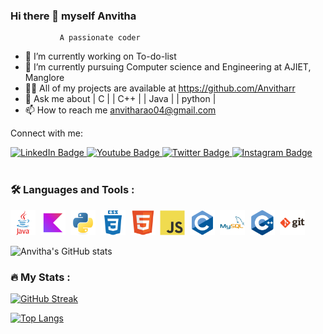 
### Hi there 👋 myself Anvitha
       
               A passionate coder       


- 🔭 I’m currently working on To-do-list
- 🌱 I’m currently pursuing Computer science and Engineering at AJIET, Manglore
- 👨‍💻 All of my projects are available at https://github.com/Anvitharr
- 💬 Ask me about | C | | C++ | | Java | | python |
- 📫 How to reach me anvitharao04@gmail.com


Connect with me:


<div id="badges">
  <a href="https://www.linkedin.com/in/anvitha-rao-9a3410202/">
    <img src="https://img.shields.io/badge/LinkedIn-blue?style=for-the-badge&logo=linkedin&logoColor=white" alt="LinkedIn Badge"/>
  </a>
  <a href="https://www.youtube.com/channel/UCNqlm_x0SW6D9JQIKW-0zgA">
    <img src="https://img.shields.io/badge/YouTube-red?style=for-the-badge&logo=youtube&logoColor=white" alt="Youtube Badge"/>
  </a>
  <a href="https://twitter.com/anvitha_rrao?t=ZxxJxLdHbqC-0cK2IqOwzg&s=09">
    <img src="https://img.shields.io/badge/Twitter-blue?style=for-the-badge&logo=twitter&logoColor=white" alt="Twitter Badge"/>
  <a href="https://www.instagram.com/_.anvithaa_/">
    <img src="https://img.shields.io/badge/Instagram-Purple Violet?style=for-the-badge&logo=Instagram&logoColor=white" alt="Instagram Badge"/>
  </a>
 </div>
   <div id="badges">
      <img src="https://komarev.com/ghpvc/?username=Anvitharr&style=flat-square&color=blue" alt=""/>
</div>

### :hammer_and_wrench: Languages and Tools :
       
       
  <div>
  <img src="https://github.com/devicons/devicon/blob/master/icons/java/java-original-wordmark.svg" title="Java" alt="Java" width="40" height="40"/>&nbsp;
  <img src="https://github.com/devicons/devicon/blob/master/icons/kotlin/kotlin-original.svg" title="kotlin" alt="kotlin" width="40" height="40"/>&nbsp;
  <img src="https://github.com/devicons/devicon/blob/master/icons/python/python-original.svg" title="python" alt="python" width="40" height="40"/>&nbsp;
  <img src="https://github.com/devicons/devicon/blob/master/icons/css3/css3-plain-wordmark.svg"  title="CSS3" alt="CSS" width="40" height="40"/>&nbsp;
  <img src="https://github.com/devicons/devicon/blob/master/icons/html5/html5-original.svg" title="HTML5" alt="HTML" width="40" height="40"/>&nbsp;
  <img src="https://github.com/devicons/devicon/blob/master/icons/javascript/javascript-original.svg" title="JavaScript" alt="JavaScript" width="40" height="40"/>&nbsp;
  <img src= "https://github.com/devicons/devicon/blob/master/icons/c/c-original.svg" title="C"  alt="C" width="40" height="40"/>&nbsp;
  <img src="https://github.com/devicons/devicon/blob/master/icons/mysql/mysql-original-wordmark.svg" title="MySQL"  alt="MySQL" width="40" height="40"/>&nbsp;
  <img src="https://github.com/devicons/devicon/blob/master/icons/cplusplus/cplusplus-original.svg" title="cplusplus"  alt="cplusplus" width="40" height="40"/>&nbsp;   
  <img src="https://github.com/devicons/devicon/blob/master/icons/git/git-original-wordmark.svg" title="Git" alt="Git" width="40" height="40"/>&nbsp;
</div>
       
       
    
       
  
  ![Anvitha's GitHub stats](https://github-readme-stats.vercel.app/api?username=Anvitharr&count_private=true)
       
### :fire: My Stats :
       
       
[![GitHub Streak](https://streak-stats.demolab.com/?user=Anvitharr)](https://git.io/streak-stats)

[![Top Langs](https://github-readme-stats.vercel.app/api/top-langs/?username=Anvitharr&layout=compact)](https://github.com/Anvitharr/github-readme-stats)
       

       
  
